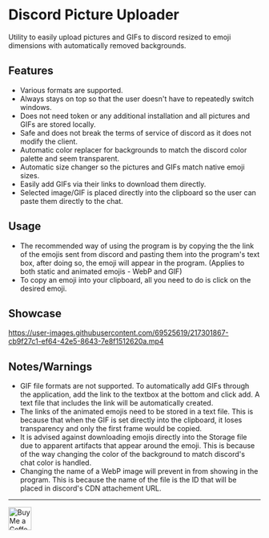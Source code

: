 
# Discord Picture Uploader

Utility to easily upload pictures and GIFs to discord resized to emoji dimensions with automatically removed backgrounds.
   

## Features
- Various formats are supported.
- Always stays on top so that the user doesn't have to repeatedly switch windows.
- Does not need token or any additional installation and all pictures and GIFs are stored locally. 
- Safe and does not break the terms of service of discord as it does not modify the client.
- Automatic color replacer for backgrounds to match the discord color palette and seem transparent.
- Automatic size changer so the pictures and GIFs match native emoji sizes. 
- Easily add GIFs via their links to download them directly.
- Selected image/GIF is placed directly into the clipboard so the user can paste them directly to the chat.



## Usage
- The recommended way of using the program is by copying the the link of the emojis sent from discord and pasting them into the program's text box, after doing so, the emoji will appear in the program. (Applies to both static and animated emojis - WebP and GIF)
- To copy an emoji into your clipboard, all you need to do is click on the desired emoji.

## Showcase
https://user-images.githubusercontent.com/69525619/217301867-cb9f27c1-ef64-42e5-8643-7e8f1512620a.mp4


## Notes/Warnings
- GIF file formats are not supported. To automatically add GIFs through the application, add the link to the textbox at the bottom and click add. A text file that includes the link will be automatically created.
- The links of the animated emojis need to be stored in a text file. This is because that when the GIF is set directly into the clipboard, it loses transparency and only the first frame would be copied. 
- It is advised against downloading emojis directly into the Storage file due to apparent artifacts that appear around the emoji. This is because of the way changing the color of the background to match discord's chat color is handled.
- Changing the name of a WebP image will prevent in from showing in the program. This is because the name of the file is the ID that will be placed in discord's CDN attachement URL. 

___
<a href='https://ko-fi.com/ahmedsherif1' target='_blank'><img height='35' style='border:0px;height:46px;' src='https://az743702.vo.msecnd.net/cdn/kofi3.png?v=0' border='0' alt='Buy Me a Coffee at ko-fi.com' />
